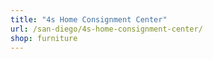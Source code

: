 ```yaml
---
title: "4s Home Consignment Center"
url: /san-diego/4s-home-consignment-center/
shop: furniture
---
```

